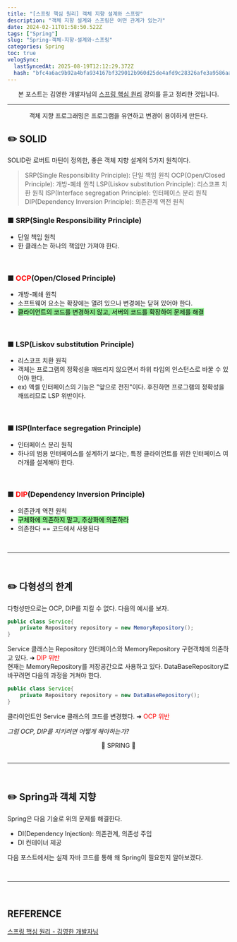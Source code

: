 ```yaml
---
title: "[스프링 핵심 원리] 객체 지향 설계와 스프링"
description: "객체 지향 설계와 스프링은 어떤 관계가 있는가"
date: 2024-02-11T01:58:50.522Z
tags: ["Spring"]
slug: "Spring-객체-지향-설계와-스프링"
categories: Spring
toc: true
velogSync:
  lastSyncedAt: 2025-08-19T12:12:29.372Z
  hash: "bfc4a6ac9b92a4bfa934167bf329012b960d25de4afd9c28326afe3a9586aa09"
---
```


<center>본 포스트는 김영한 개발자님의 <a href = "https://www.inflearn.com/course/%EC%8A%A4%ED%94%84%EB%A7%81-%ED%95%B5%EC%8B%AC-%EC%9B%90%EB%A6%AC-%EA%B8%B0%EB%B3%B8%ED%8E%B8/dashboard">스프링 핵심 원리</a> 강의를 듣고 정리한 것입니다.  </center>


---
<center>객체 지향 프로그래밍은 프로그램을 유연하고 변경이 용이하게 만든다.</center>


## ✏️ SOLID
SOLID란 로버트 마틴이 정의한, 좋은 객체 지향 설계의 5가지 원칙이다.

>SRP(Single Responsibility Principle): 단일 책임 원칙
OCP(Open/Closed Principle): 개방-폐쇄 원칙
LSP(Liskov substitution Principle): 리스코프 치환 원칙
ISP(Interface segregation Principle): 인터페이스 분리 원칙
DIP(Dependency Inversion Principle): 의존관계 역전 원칙


### ■ SRP(Single Responsibility Principle)
- 단일 책임 원칙
- 한 클래스는 하나의 책임만 가져야 한다.

<br>

### ■ <span style = "color:red">OCP</span>(Open/Closed Principle)
- 개방-폐쇄 원칙
- 소프트웨어 요소는 확장에는 열려 있으나 변경에는 닫혀 있어야 한다.
- <span style = "background-color:lightgreen; color: black">클라이언트의 코드를 변경하지 않고, 서버의 코드를 확장하여 문제를 해결</span>


<br>

### ■ LSP(Liskov substitution Principle)
- 리스코프 치환 원칙
- 객체는 프로그램의 정확성을 깨뜨리지 않으면서 하위 타입의 인스턴스로 바꿀 수 있어야 한다.
- ex) 액셀 인터페이스의 기능은 "앞으로 전진"이다. 후진하면 프로그램의 정확성을 깨뜨리므로 LSP 위반이다.

<br>

### ■ ISP(Interface segregation Principle)
- 인터페이스 분리 원칙
- 하나의 범용 인터페이스를 설계하기 보다는, 특정 클라이언트를 위한 인터페이스 여러개를 설계해야 한다.

<br>

### ■ <span style = "color:red">DIP</span>(Dependency Inversion Principle)
- 의존관계 역전 원칙
- <span style = "background-color:lightgreen; color: black">구체화에 의존하지 말고, 추상화에 의존하라</span>
- 의존한다 == 코드에서 사용된다

<br>

---

<br>

## ✏️ 다형성의 한계

다형성만으로는 OCP, DIP를 지킬 수 없다.
다음의 예시를 보자.
<br>
```java
public class Service{
	private Repository repository = new MemoryRepository();
}
```
Service 클래스는 Repository 인터페이스와 MemoryRepository 구현객체에 의존하고 있다. ➜ <span style = "color:red">DIP 위반</span>
<br>
현재는 MemoryRepository를 저장공간으로 사용하고 있다. DataBaseRepository로 바꾸려면 다음의 과정을 거쳐야 한다.
```java
public class Service{
	private Repository repository = new DataBaseRepository();
}
```
클라이언트인 Service 클래스의 코드를 변경했다. ➜ <span style = "color:red">OCP 위반</span>
<br>

_그럼 OCP, DIP를 지키려면 어떻게 해야하는가?_
<center>🌱 SPRING 🌱</center>

<br>

---

<br>

## ✏️ Spring과 객체 지향
Spring은 다음 기술로 위의 문제를 해결한다.
- DI(Dependency Injection): 의존관계, 의존성 주입
- DI 컨테이너 제공

다음 포스트에서는 실제 자바 코드를 통해 왜 Spring이 필요한지 알아보겠다.

<br>

---

<br>

## REFERENCE
<a href = "https://www.inflearn.com/course/%EC%8A%A4%ED%94%84%EB%A7%81-%ED%95%B5%EC%8B%AC-%EC%9B%90%EB%A6%AC-%EA%B8%B0%EB%B3%B8%ED%8E%B8/dashboard">스프링 핵심 원리 - 김영한 개발자님</a>

